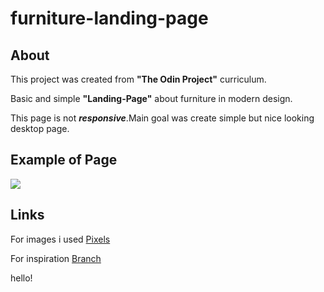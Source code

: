 # furniture-landing-page

## About

This project was created from **"The Odin Project"** curriculum.<p>Basic and simple **"Landing-Page"** about furniture in modern design.</p>

<p>This page is not <strong><em>responsive</em></strong>.Main goal was create simple but nice looking desktop page.</p>

## Example of Page

![](../Pictures/landing-page.png)

## Links

For images i used <a href="https://www.pexels.com/search/working%20office%20furniture/">Pixels</a>

<p>
For inspiration <a href="https://www.branchfurniture.com/">Branch</a>
</p>
 hello!
